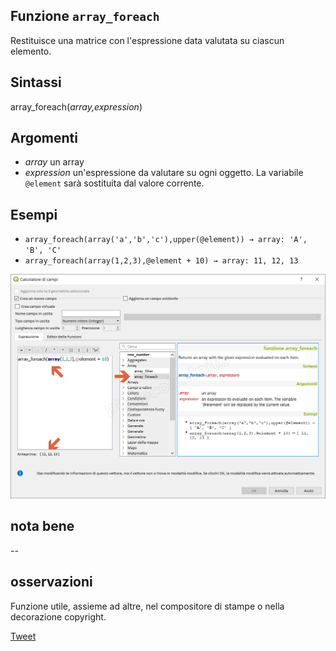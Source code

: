 ## Funzione `array_foreach`

Restituisce una matrice con l'espressione data valutata su ciascun elemento.

## Sintassi

array_foreach(_array,expression_)

## Argomenti

* _array_ un array
* _expression_ un'espressione da valutare su ogni oggetto. La variabile `@element` sarà sostituita dal valore corrente.

## Esempi

* `array_foreach(array('a','b','c'),upper(@element)) → array: 'A', 'B', 'C'`
* `array_foreach(array(1,2,3),@element + 10) → array: 11, 12, 13`

![](/img/array/array_foreach/array_foreach1.png)

## nota bene

--

## osservazioni

Funzione utile, assieme ad altre, nel compositore di stampe o nella decorazione copyright.

[Tweet](https://twitter.com/etrimaille/status/1032631326418067457)